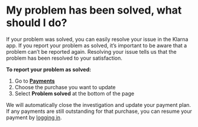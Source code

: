 # My problem has been solved, what should I do?

If your problem was solved, you can easily resolve your issue in the Klarna app. If you report your problem as solved, it’s important to be aware that a problem can’t be reported again. Resolving your issue tells us that the problem has been resolved to your satisfaction.

**To report your problem as solved:**

1. Go to [**Payments**](https://app.klarna.com/transactions/my-klarna/)
2. Choose the purchase you want to update
3. Select **Problem solved** at the bottom of the page

We will automatically close the investigation and update your payment plan. If any payments are still outstanding for that purchase, you can resume your payment by [logging in](https://app.klarna.com/to-do/to-pay/).

